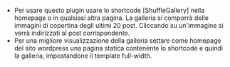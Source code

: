 * Per usare questo plugin usare lo shortcode  [ShuffleGallery] nella homepage o in qualsiasi altra pagina. La galleria si comporrà delle immagini di copertina degli ultimi 20 post. Cliccando su un'immagine si verrà indirizzati al post corrispondente.
* Per una migliore visualizzazione della galleria settare come homepage del sito wordpress una pagina statica contenente lo shortcode e quindi la galleria, impostandone il template full-width.